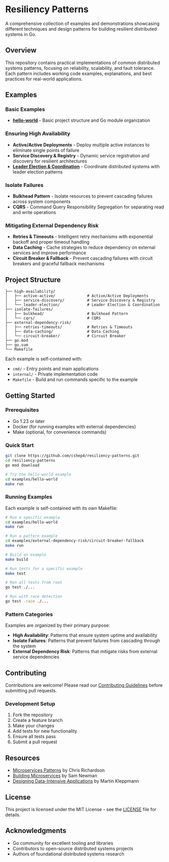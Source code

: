 # Resiliency Patterns

A comprehensive collection of examples and demonstrations showcasing different techniques and design patterns for building resilient distributed systems in Go.

## Overview

This repository contains practical implementations of common distributed systems patterns, focusing on reliability, scalability, and fault tolerance. Each pattern includes working code examples, explanations, and best practices for real-world applications.

## Examples

### Basic Examples
- **[hello-world](examples/hello-world/)** - Basic project structure and Go module organization

### Ensuring High Availability
- **Active/Active Deployments** - Deploy multiple active instances to eliminate single points of failure
- **Service Discovery & Registry** - Dynamic service registration and discovery for resilient architectures
- **[Leader Election & Coordination](/high-availability/leader-election/)** - Coordinate distributed systems with leader election patterns

### Isolate Failures
- **Bulkhead Pattern** - Isolate resources to prevent cascading failures across system components
- **CQRS** - Command Query Responsibility Segregation for separating read and write operations

### Mitigating External Dependency Risk
- **Retries & Timeouts** - Intelligent retry mechanisms with exponential backoff and proper timeout handling
- **Data Caching** - Cache strategies to reduce dependency on external services and improve performance
- **Circuit Breaker & Fallback** - Prevent cascading failures with circuit breakers and graceful fallback mechanisms

## Project Structure

```
├── high-availability/
│   ├── active-active/              # Active/Active Deployments
│   ├── service-discovery/          # Service Discovery & Registry
│   └── leader-election/            # Leader Election & Coordination
├── isolate-failures/
│   ├── bulkhead/                   # Bulkhead Pattern
│   └── cqrs/                       # CQRS
├── external-dependency-risk/
│   ├── retries-timeouts/           # Retries & Timeouts
│   ├── data-caching/               # Data Caching
│   └── circuit-breaker/            # Circuit Breaker
├── go.mod
├── go.sum
└── Makefile
```

Each example is self-contained with:
- `cmd/` - Entry points and main applications
- `internal/` - Private implementation code
- `Makefile` - Build and run commands specific to the example

## Getting Started

### Prerequisites

- Go 1.23 or later
- Docker (for running examples with external dependencies)
- Make (optional, for convenience commands)

### Quick Start

```bash
git clone https://github.com/cshep4/resiliency-patterns.git
cd resiliency-patterns
go mod download

# Try the hello-world example
cd examples/hello-world
make run
```

### Running Examples

Each example is self-contained with its own Makefile:

```bash
# Run a specific example
cd examples/hello-world
make run

# Run a pattern example
cd examples/external-dependency-risk/circuit-breaker-fallback
make run

# Build an example
make build

# Run tests for a specific example
make test

# Run all tests from root
go test ./...

# Run with race detection
go test -race ./...
```

### Pattern Categories

Examples are organized by their primary purpose:

- **High Availability**: Patterns that ensure system uptime and availability
- **Isolate Failures**: Patterns that prevent failures from cascading through the system
- **External Dependency Risk**: Patterns that mitigate risks from external service dependencies

## Contributing

Contributions are welcome! Please read our [Contributing Guidelines](CONTRIBUTING.md) before submitting pull requests.

### Development Setup

1. Fork the repository
2. Create a feature branch
3. Make your changes
4. Add tests for new functionality
5. Ensure all tests pass
6. Submit a pull request

## Resources

- [Microservices Patterns](https://microservices.io/patterns/) by Chris Richardson
- [Building Microservices](https://www.oreilly.com/library/view/building-microservices/9781491950340/) by Sam Newman
- [Designing Data-Intensive Applications](https://dataintensive.net/) by Martin Kleppmann

## License

This project is licensed under the MIT License - see the [LICENSE](LICENSE) file for details.

## Acknowledgments

- Go community for excellent tooling and libraries
- Contributors to open-source distributed systems projects
- Authors of foundational distributed systems research
